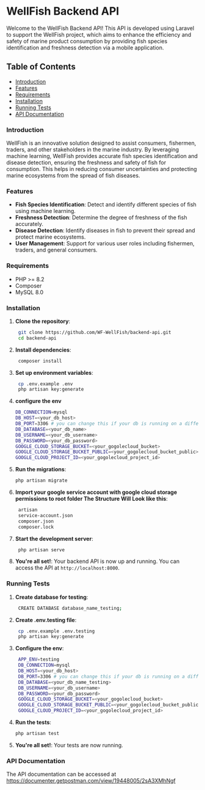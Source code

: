 # WellFish Backend API

Welcome to the WellFish Backend API! This API is developed using Laravel to support the WellFish project, which aims to enhance the efficiency and safety of marine product consumption by providing fish species identification and freshness detection via a mobile application.

## Table of Contents

- [Introduction](#introduction)
- [Features](#features)
- [Requirements](#requirements)
- [Installation](#installation)
- [Running Tests](#running-tests)
- [API Documentation](#api-documentation)

### Introduction

WellFish is an innovative solution designed to assist consumers, fishermen, traders, and other stakeholders in the marine industry. By leveraging machine learning, WellFish provides accurate fish species identification and disease detection, ensuring the freshness and safety of fish for consumption. This helps in reducing consumer uncertainties and protecting marine ecosystems from the spread of fish diseases.

### Features

- **Fish Species Identification**: Detect and identify different species of fish using machine learning.
- **Freshness Detection**: Determine the degree of freshness of the fish accurately.
- **Disease Detection**: Identify diseases in fish to prevent their spread and protect marine ecosystems.
- **User Management**: Support for various user roles including fishermen, traders, and general consumers.

### Requirements

- PHP >= 8.2
- Composer
- MySQL 8.0

### Installation

1. **Clone the repository**:
   ```bash
    git clone https://github.com/WF-WellFish/backend-api.git
    cd backend-api

2. **Install dependencies**:
   ```bash
    composer install

3. **Set up environment variables**:
   ```bash
    cp .env.example .env
    php artisan key:generate

4. **configure the env**
      ```bash
    DB_CONNECTION=mysql
    DB_HOST=<your_db_host>
    DB_PORT=3306 # you can change this if your db is running on a different port
    DB_DATABASE=<your_db_name>
    DB_USERNAME=<your_db_username>
    DB_PASSWORD=<your_db_password>
    GOOGLE_CLOUD_STORAGE_BUCKET=<your_gogolecloud_bucket>
    GOOGLE_CLOUD_STORAGE_BUCKET_PUBLIC=<your_gogolecloud_bucket_public>
    GOOGLE_CLOUD_PROJECT_ID=<your_gogolecloud_project_id>

5. **Run the migrations**:
   ```bash
   php artisan migrate

6. **Import your google service account with google cloud storage permissions to root folder The Structure Will Look like this**:
   ```bash
    artisan 
    service-account.json
    composer.json
    composer.lock
   
7. **Start the development server**:
   ```bash
    php artisan serve

8. **You're all set!**:
    Your backend API is now up and running. You can access the API at `http://localhost:8000`.

### Running Tests
1. **Create database for testing**:
   ```bash
    CREATE DATABASE database_name_testing;
   
2. **Create .env.testing file**:
   ```bash
    cp .env.example .env.testing
    php artisan key:generate
   
3. **Configure the env**:
    ```bash
     APP_ENV=testing
     DB_CONNECTION=mysql
     DB_HOST=<your_db_host>
     DB_PORT=3306 # you can change this if your db is running on a different port
     DB_DATABASE=<your_db_name_testing>
     DB_USERNAME=<your_db_username>
     DB_PASSWORD=<your_db_password>
     GOOGLE_CLOUD_STORAGE_BUCKET=<your_gogolecloud_bucket>
     GOOGLE_CLOUD_STORAGE_BUCKET_PUBLIC=<your_gogolecloud_bucket_public>
     GOOGLE_CLOUD_PROJECT_ID=<your_gogolecloud_project_id>

4. **Run the tests**:
   ```bash
   php artisan test
   
5. **You're all set!**:
    Your tests are now running.

### API Documentation
The API documentation can be accessed at https://documenter.getpostman.com/view/19448005/2sA3XMhNgf

